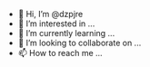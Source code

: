 - 👋 Hi, I’m @dzpjre
- 👀 I’m interested in ...
- 🌱 I’m currently learning ...
- 💞️ I’m looking to collaborate on ...
- 📫 How to reach me ...

<!---
dzpjre/dzpjre is a ✨ special ✨ repository because its `README.md` (this file) appears on your GitHub profile.
You can click the Preview link to take a look at your changes.
--->
